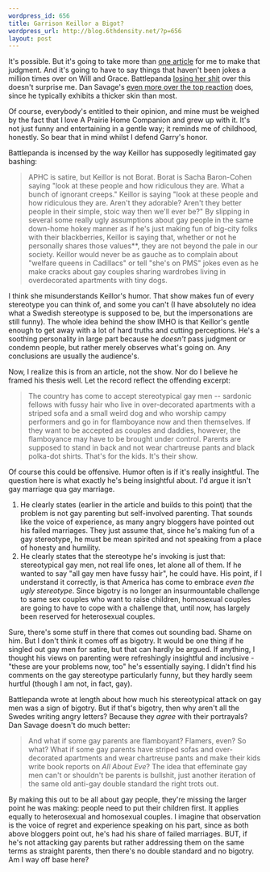 ```yaml
--- 
wordpress_id: 656
title: Garrison Keillor a Bigot?
wordpress_url: http://blog.6thdensity.net/?p=656
layout: post
---
```

It's possible.  But it's going to take more than <a href="http://www.salon.com/opinion/feature/2007/03/14/keillor/">one article</a> for me to make that judgment.  And it's going to have to say things that haven't been jokes a million times over on Will and Grace.  Battlepanda <a href="http://battlepanda.blogspot.com/2007/03/garrison-keillor-creep.html">losing her shit</a> over this doesn't surprise me.  Dan Savage's <a href="http://www.thestranger.com/blog/2007/03/fuck_garrison_keillor">even more over the top reaction</a> does, since he typically exhibits a thicker skin than most.

Of course, everybody's entitled to their opinion, and mine must be weighed by the fact that I love A Prairie Home Companion and grew up with it.  It's not just funny and entertaining in a gentle way; it reminds me of childhood, honestly.  So bear that in mind whilst I defend Garry's honor.

Battlepanda is incensed by the way Keillor has supposedly legitimated gay bashing:
<blockquote>APHC is satire, but Keillor is not Borat. Borat is Sacha Baron-Cohen saying "look at these people and how ridiculous they are. What a bunch of ignorant creeps." Keillor is saying "look at these people and how ridiculous they are. Aren't they adorable? Aren't they better people in their simple, stoic way then we'll ever be?" By slipping in several some really ugly assumptions about gay people in the same down-home hokey manner as if he's just making fun of big-city folks with their blackberries, Keillor is saying that, whether or not he personally shares those values**, they are not beyond the pale in our society. Keillor would never be as gauche as to complain about "welfare queens in Cadillacs" or tell "she's on PMS" jokes even as he make cracks about gay couples sharing wardrobes living in overdecorated apartments with tiny dogs.</blockquote>
I think she misunderstands Keillor's humor.  That show makes fun of every stereotype you can think of, and some you can't (I have absolutely no idea what a Swedish stereotype is supposed to be, but the impersonations are still funny).  The whole idea behind the show IMHO is that Keillor's gentle enough to get away with a lot of hard truths and cutting perceptions.  He's a soothing personality in large part because he <em>doesn't</em> pass judgment or condemn people, but rather merely observes what's going on.  Any conclusions are usually the audience's.

Now, I realize this is from an article, not the show.  Nor do I believe he framed his thesis well. Let the record reflect the offending excerpt:
<blockquote>The country has come to accept stereotypical gay men -- sardonic fellows with fussy hair who live in over-decorated apartments with a striped sofa and a small weird dog and who worship campy performers and go in for flamboyance now and then themselves. If they want to be accepted as couples and daddies, however, the flamboyance may have to be brought under control. Parents are supposed to stand in back and not wear chartreuse pants and black polka-dot shirts. That's for the kids. It's their show.</blockquote>
Of course this could be offensive.  Humor often is if it's really insightful.  The question here is what exactly he's being insightful about.  I'd argue it isn't gay marriage qua gay marriage.
<ol>
	<li>He clearly states (earlier in the article and builds to this point) that the problem is not gay parenting but self-involved parenting.  That sounds like the voice of experience, as many angry bloggers have pointed out his failed marriages.  They just assume that, since he's making fun of a gay stereotype, he must be mean spirited and not speaking from a place of honesty and humility.</li>
	<li>He clearly states that the stereotype he's invoking is just that: stereotypical gay men, not real life ones, let alone all of them.  If he wanted to say "all gay men have fussy hair", he could have.  His point, if I understand it correctly, is that America has come to embrace <em>even the ugly stereotype</em>.  Since bigotry is no longer an insurmountable challenge to same sex couples who want to raise children, homosexual couples are going to have to cope with a challenge that, until now, has largely been reserved for heterosexual couples.</li>
</ol>
Sure, there's some stuff in there that comes out sounding bad.  Shame on him.  But I don't think it comes off as bigotry.  It would be one thing if he singled out gay men for satire, but that can hardly be argued.  If anything, I thought his views on parenting were refreshingly insightful and inclusive - "these are your problems now, too" he's essentially saying.  I didn't find his comments on the gay stereotype particularly funny, but they hardly seem hurtful (though I am not, in fact, gay).

Battlepanda wrote at length about how much his stereotypical attack on gay men was a sign of bigotry.  But if that's bigotry, then why aren't all the Swedes writing angry letters?  Because they <em>agree</em> with their portrayals?  Dan Savage doesn't do much better:
<blockquote>And what if some gay parents are flamboyant? Flamers, even? So what? What if some gay parents have striped sofas and over-decorated apartments and wear chartreuse pants and make their kids write book reports on <em>All About Eve</em>? The idea that effeminate gay men can't or shouldn't be parents is bullshit, just another iteration of the same old anti-gay double standard the right trots out.</blockquote>
By making this out to be all about gay people, they're missing the larger point he was making: people need to put their children first.  It applies equally to heterosexual and homosexual couples.  I imagine that observation is the voice of regret and experience speaking on his part, since as both above bloggers point out, he's had his share of failed marriages. BUT, if he's not attacking gay parents but rather addressing them on the same terms as straight parents, then there's no double standard and no bigotry.
Am I way off base here?
